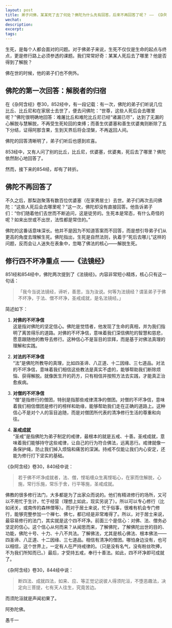 ```yaml
---
layout: post
title: 弟子问佛，某某死了去了何处？佛陀为什么先有回答，后来不再回答了呢？ —— 《杂阿含经》卷30,851-854经
wechat: 
description: 
excerpt: 
tags:
---
```


生死，是每个人都会面对的问题。对于佛弟子来说，生死不仅仅是生命的起点与终点，更是修行路上必须参透的课题。我们常常好奇：某某人死后去了哪里？他是否得到了解脱？

佛在世的时候，他的弟子们也不例外。

## 佛陀的第一次回答：解脱者的归宿

在《杂阿含经》卷30，852经中，有一段记载：有一次，佛陀的弟子们听说几位比丘、比丘尼和在家居士去世了，便去问佛陀：“世尊，这些人死后会去哪里呢？”佛陀很明确地回答：难屠比丘和难陀比丘尼已经“诸漏已尽”，达到了无漏的心解脱与慧解脱，不再受生死轮回的束缚；而善生优婆塞和善生优婆夷则断除了五下分结，证得阿那含果，生到天界后将会涅槃，不再返回人间。

佛陀的回答清晰明了，弟子们听后也感到欢喜。

853经中，又有人问了别的比丘，比丘尼，优婆塞，优婆夷，死后去了哪里？佛陀依然耐心地回答了。

然而，接下来的854经，却有了转折。

## 佛陀不再回答了

不久之后，那梨迦聚落有数百位优婆塞（在家男居士）去世。弟子们再次去问佛陀：“这些人死后会去哪里呢？”这一次，佛陀却没有直接回答。他告诉弟子们：“你们随着他们去世而不断追问，这是徒劳的。生死本是常态，有什么奇怪的呢？如来出世或不出世，法性都是常住的。”

佛陀的这番话意味深长。他并不是因为不知道答案而不回答，而是想引导弟子们从更高的角度去理解生死。佛陀指出，生死是自然法则，执着于“死后去哪儿”这样的问题，反而会让人迷失在表象中，忽略了佛法的核心——解脱生死。

## 修行四不坏净重点 ——《法镜经》

851经和854经中，佛陀两次提到了《法镜经》。内容非常短小精炼，核心只有这一句话：

>「我今当说法镜经，谛听，善思，当为汝说。何等为法镜经？谓圣弟子于佛不坏净，于法、僧不坏净，圣戒成就，是名法镜经。」

简述如下：

1. **对佛的不坏净信**  
这是指对佛陀的坚定信心。佛陀是觉悟者，他发现了生命的真相，并为我们指明了离苦得乐的道路。对佛的不坏净信，意味着我们深信佛陀的智慧和慈悲，愿意跟随他的教导去修行。这种信心不是盲目的崇拜，而是基于对佛法真理的理解和实践。

2. **对法的不坏净信**  
“法”是佛陀所教导的真理，比如四圣谛、八正道、十二因缘、三七道品。对法的不坏净信，意味着我们相信这些教法是真实不虚的，能够帮助我们断除烦恼、获得解脱。就像医生开的药方，只有相信并按照方法去实践，才能真正治愈疾病。

3. **对僧的不坏净信**  
“僧”是指修行的僧团，特别是指那些戒律清净的僧团。对僧的不坏净信，意味着我们相信僧团是修行的榜样和助缘，能够帮助我们走在正确的道路上。这种信心不是对个人的盲目追随，而是对僧团所代表的清净修行生活的尊重和向往。

4. **圣戒成就**  
“圣戒”是指佛陀为弟子制定的戒律，最根本的就是五戒、十善。圣戒成就，意味着我们能够持守这些戒律，让自己的行为符合佛法，远离恶行。戒律就像一条保护绳，防止我们掉入烦恼和痛苦的深渊。持戒不仅能让我们内心安定，还能为修行打下坚实的基础。

《杂阿含经》卷30，840经中说：

> 若于佛不坏净成就者，法、僧，悭垢缠众生离悭垢心，在家而住解脱，心施，常行乐施，常乐于舍，行平等施，圣戒成就。

佛教的很多修行法门，大多都是为了出家众而说的。他们有精进修行的场所，又可以不用忙于生计，忙于经营（理想上如此，现实另说了）。所以可以专心修行（比如闭关，或南传的森林僧等）。而对于居士来说，忙于俗事，很难有机会专门修行，能够完整参加一个禅七、佛七，都已经是非常难得了。所以，对于居士来说，最容易修行的法门，其实就是这个四不坏净。前面三个是信心：对佛、法、僧务必坚定的信心。这个信心从何而来？从闻思而来，了解佛陀，了解佛陀出世的目的、功能，佛陀十号、十力、十八不共法。了解佛法，尤其是核心佛法、根本佛法——四圣谛、八正道、十二因缘、三七道品。相信有清净的僧团。哪怕身边没有，也可以相信，这个世界上，一定有人在严持戒律的。（只是没有名气，没有粉丝吹捧，不为我们所知而已。）最后，才受持五戒，奉行十善法。如此，四不坏净即可成就了。

《杂阿含经》卷30，844经中说：

> 断四法、成就四法，如来、应、等正觉记说彼人得须陀洹，不堕恶趣法，决定向三菩提，七有天人往生，究竟苦边。

而须陀洹就是声闻初果了。

阿弥陀佛。

愚千一

